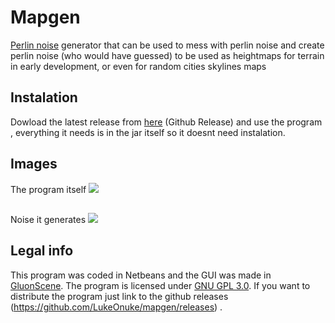# Mapgen
[Perlin noise](https://en.wikipedia.org/wiki/Perlin_noise) generator that can be used to mess with perlin noise and create perlin noise (who would have guessed) to be used as heightmaps for terrain in early development, or even for random cities skylines maps

## Instalation
Dowload the latest release from [here](https://github.com/LukeOnuke/mapgen/releases) (Github Release) and use the program , everything it needs is in the jar itself so it doesnt need instalation.

## Images
The program itself
![](https://i.imgur.com/3OpIKoT.png)
## 
Noise it generates
![](https://i.imgur.com/FX8DtWM.png)
## Legal info
This program was coded in Netbeans and the GUI was made in [GluonScene](https://gluonhq.com/products/scene-builder/).
The program is licensed under [GNU GPL 3.0](https://www.gnu.org/licenses/gpl-3.0.en.html).
If you want to distribute the program just link to the github releases (https://github.com/LukeOnuke/mapgen/releases) .
